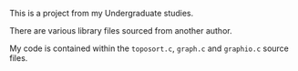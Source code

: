 This is a project from my Undergraduate studies.

There are various library files sourced from another author.

My code is contained within the `toposort.c`, `graph.c` and `graphio.c` source files.



